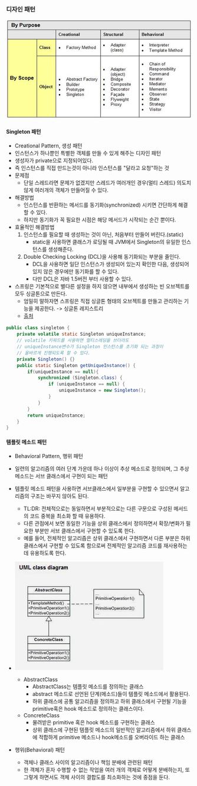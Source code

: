 ### 디자인 패턴
![joins](../images/gof_types.png)
#### Singleton 패턴
- Creational Pattern, 생성 패턴
- 인스턴스가 하나뿐인 특별한 객체를 만들 수 있게 해주는 디자인 패턴
- 생성자가 private으로 지정되어있다.
- 즉 인스턴스를 직접 만드는것이 아니라 인스턴스를 "달라고 요청"하는 것
- 문제점
    - 단일 스레드라면 문제가 없겠지만 스레드가 여러개인 경우(멀티 스레드) 의도치 않게 여러개의 객체가 만들어질 수 있다.
- 해결방법
    - 인스턴스를 반환하는 메서드를 동기화(synchronized) 시키면 간단하게 해결할 수 있다.
    - 하지만 동기화가 꼭 필요한 시점은 해당 메서드가 시작되는 순간 뿐이다.
- 효율적인 해결방법
    1. 인스턴스를 필요할 때 생성하는 것이 아닌, 처음부터 만들어 버린다.(static)
        - static을 사용하면 클래스가 로딩될 때 JVM에서 Singleton의 유일한 인스턴스를 생성해준다.
    2. Double Checking Locking (DCL)을 사용해 동기화되는 부분을 줄인다.
        - DCL을 사용하면 일단 인스턴스가 생성되어 있는지 확인한 다음, 생성되어 있지 않은 경우에만 동기화를 할 수 있다.
        - 다만 DCL은 자바 1.5버전 부터 사용할 수 있다.
- 스프링은 기본적으로 별다른 설정을 하지 않으면 내부에서 생성하는 빈 오브젝트를 모두 싱글톤으로 만든다.
    - 엄밀히 말하자면 스프링은 직접 싱글톤 형태의 오브젝트를 만들고 관리하는 기능을 제공한다. -> 싱글톤 레지스트리
    - [출처](http://blog.naver.com/PostView.nhn?blogId=kjy6268&logNo=50107958407)

```java
public class singleton {
    private volatile static Singleton uniqueInstance; 
    // volatile 키워드를 사용하면 멀티스레딩을 쓰더라도 
    // uniqueInstance변수가 Singleton 인스턴스를 초기화 되는 과정이 
    // 올바르게 진행되도록 할 수 있다.
    private Singleton() {}
    public static Singleton getUniqueInstance() {
        if(uniqueInstance == null){
            synchronized (Singleton.class) {
                if (uniqueInstance == null) {
                    uniqueInstance = new Singleton();
                }
            }
        }
        return uniqueInstance;
    }
}
```


#### 템플릿 메소드 패턴
- Behavioral Pattern, 행위 패턴
- 일련의 알고리즘의 여러 단계 가운데 하나 이상이 추상 메소드로 정의되며, 그 추상 메소드는 서브 클래스에서 구현이 되는 패턴
- 템플릿 메소드 패턴을 사용하면 서브클래스에서 일부분을 구현할 수 있으면서 알고리즘의 구조는 바꾸지 않아도 된다.
    - TL:DR: 전체적으로는 동일하면서 부분적으로는 다른 구문으로 구성된 메서드의 코드 중복을 최소화 할 때 유용하다.
    - 다른 관점에서 보면 동일한 기능을 상위 클래스에서 정의하면서 확장/변화가 필요한 부분만 서브 클래스에서 구현할 수 있도록 한다.
    - 예를 들어, 전체적인 알고리즘은 상위 클래스에서 구현하면서 다른 부분은 하위 클래스에서 구현할 수 있도록 함으로써 전체적인 알고리즘 코드를 재사용하는 데 유용하도록 한다.
- ![template](../images/templatemethod.JPG)
    - AbstractClass
        - AbstractClass는 템플릿 메소드를 정의하는 클래스
        - abstract 메소드로 선언된 단계(메소드)들이 템플릿 메소드에서 활용된다.
        - 하위 클래스에 공통 알고리즘을 정의하고 하위 클래스에서 구현될 기능을 primitive혹은 hook 메소드로 정의하는 클래스이다.
    - ConcreteClass
        - 물려받은 primitive 혹은 hook 메소드를 구현하는 클래스
        - 상위 클래스에 구현된 템플릿 메소드의 일반적인 알고리즘에서 하위 클래스에 적합하게 primitive 메소드나 hook메소드를 오버라이드 하는 클래스
        
- 행위(Behavioral) 패턴
    - 객체나 클래스 사이의 알고리즘이나 책임 분배에 관련된 패턴
    - 한 객체가 혼자 수행할 수 없는 작업을 여러 개의 객체로 어떻게 분배하는지, 또 그렇게 하면서도 객체 사이의 결합도를 최소화하는 것에 중점을 둔다.